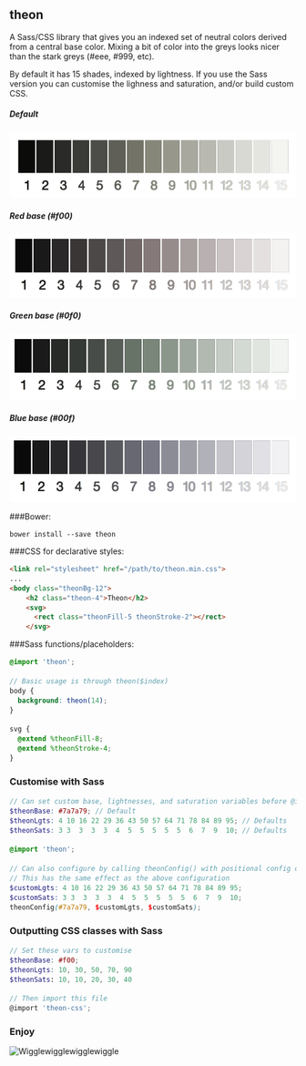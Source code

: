 ## theon

A Sass/CSS library that gives you an indexed set of neutral colors derived from a central base color.
Mixing a bit of color into the greys looks nicer than the stark greys (#eee, #999, etc).

By default it has 15 shades, indexed by lightness. If you use the Sass version you can
customise the lighness and saturation, and/or build custom CSS.

##### Default
![Theon greys](https://raw.githubusercontent.com/jjt/theon/master/theon-screen.png)

##### Red base (#f00)
![Theon greys](https://raw.githubusercontent.com/jjt/theon/master/theon-screen-f00.png)

##### Green base (#0f0)
![Theon greys](https://raw.githubusercontent.com/jjt/theon/master/theon-screen-0f0.png)

##### Blue base (#00f)
![Theon greys](https://raw.githubusercontent.com/jjt/theon/master/theon-screen-00f.png)

###Bower:
```shell
bower install --save theon
```

###CSS for declarative styles:

```html
<link rel="stylesheet" href="/path/to/theon.min.css">
...
<body class="theonBg-12">
    <h2 class="theon-4">Theon</h2>
    <svg>
      <rect class="theonFill-5 theonStroke-2"></rect>
    </svg>
```

###Sass functions/placeholders:
```scss
@import 'theon';

// Basic usage is through theon($index)
body {
  background: theon(14);
}

svg {
  @extend %theonFill-8;
  @extend %theonStroke-4;
}
```

### Customise with Sass

```scss
// Can set custom base, lightnesses, and saturation variables before @importing theon
$theonBase: #7a7a79; // Default
$theonLgts: 4 10 16 22 29 36 43 50 57 64 71 78 84 89 95; // Defaults
$theonSats: 3 3  3  3  3  4  5  5  5  5  5  6  7  9  10; // Defaults 

@import 'theon';

// Can also configure by calling theonConfig() with positional config options
// This has the same effect as the above configuration
$customLgts: 4 10 16 22 29 36 43 50 57 64 71 78 84 89 95;
$customSats: 3 3  3  3  3  4  5  5  5  5  5  6  7  9  10;
theonConfig(#7a7a79, $customLgts, $customSats); 
```

### Outputting CSS classes with Sass

```scss
// Set these vars to customise
$theonBase: #f00;
$theonLgts: 10, 30, 50, 70, 90
$theonSats: 10, 10, 20, 30, 40

// Then import this file
@import 'theon-css';
```

### Enjoy

![Wigglewigglewigglewiggle](http://img.pandawhale.com/112961-Ramsay-Snow-sausage-gif-Imgur-aNM9.gif)
